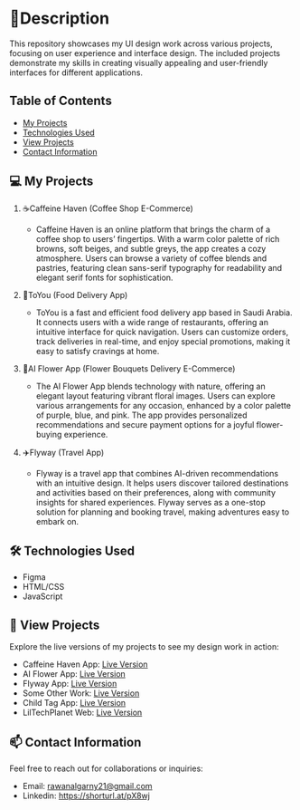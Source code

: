# 🌟Description
This repository showcases my UI design work across various projects, focusing on user experience and interface design. The included projects demonstrate my skills in creating visually appealing and user-friendly interfaces for different applications.

## Table of Contents
- [My Projects](#my-projects)
- [Technologies Used](#technologies-used)
- [View Projects](#view-projects)
- [Contact Information](#contact-information)

## 💻 My Projects
1. ☕Caffeine Haven (Coffee Shop E-Commerce)
   - Caffeine Haven is an online platform that brings the charm of a coffee shop to users’ fingertips. With a warm color palette of rich browns, soft beiges, and subtle greys, the app creates a cozy atmosphere. Users can browse a variety of coffee blends and pastries, featuring clean sans-serif typography for readability and elegant serif fonts for sophistication.

2. 🍟ToYou (Food Delivery App)
   - ToYou is a fast and efficient food delivery app based in Saudi Arabia. It connects users with a wide range of restaurants, offering an intuitive interface for quick navigation. Users can customize orders, track deliveries in real-time, and enjoy special promotions, making it easy to satisfy cravings at home.

3. 💐AI Flower App (Flower Bouquets Delivery E-Commerce)
   - The AI Flower App blends technology with nature, offering an elegant layout featuring vibrant floral images. Users can explore various arrangements for any occasion, enhanced by a color palette of purple, blue, and pink. The app provides personalized recommendations and secure payment options for a joyful flower-buying experience.

4. ✈️Flyway (Travel App)
   - Flyway is a travel app that combines AI-driven recommendations with an intuitive design. It helps users discover tailored destinations and activities based on their preferences, along with community insights for shared experiences. Flyway serves as a one-stop solution for planning and booking travel, making adventures easy to embark on.

## 🛠️ Technologies Used
- Figma
- HTML/CSS
- JavaScript

## 💫 View Projects
Explore the live versions of my projects to see my design work in action:

- Caffeine Haven App: [Live Version](https://figmashort.link/3WecSd)
- AI Flower App: [Live Version](https://figmashort.link/cnXdiN)
- Flyway App: [Live Version](https://figmashort.link/25nwwh)
- Some Other Work: [Live Version](https://figmashort.link/RWrWwk)
- Child Tag App: [Live Version](https://figmashort.link/meyMwM)
- LilTechPlanet Web: [Live Version](https://liltechplanet.github.io/index.html)

## 📫 Contact Information
Feel free to reach out for collaborations or inquiries:
- Email: rawanalgarny21@gmail.com
- Linkedin: https://shorturl.at/pX8wj
